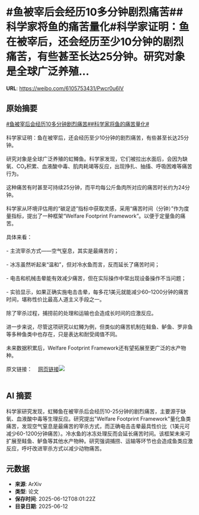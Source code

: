 # #鱼被宰后会经历10多分钟剧烈痛苦##科学家将鱼的痛苦量化#科学家证明：鱼在被宰后，还会经历至少10分钟的剧烈痛苦，有些甚至长达25分钟。研究对象是全球广泛养殖...

**URL**: https://weibo.com/6105753431/Pwcr0u6lV

## 原始摘要

<a href="https://m.weibo.cn/search?containerid=231522type%3D1%26t%3D10%26q%3D%23%E9%B1%BC%E8%A2%AB%E5%AE%B0%E5%90%8E%E4%BC%9A%E7%BB%8F%E5%8E%8610%E5%A4%9A%E5%88%86%E9%92%9F%E5%89%A7%E7%83%88%E7%97%9B%E8%8B%A6%23&amp;extparam=%23%E9%B1%BC%E8%A2%AB%E5%AE%B0%E5%90%8E%E4%BC%9A%E7%BB%8F%E5%8E%8610%E5%A4%9A%E5%88%86%E9%92%9F%E5%89%A7%E7%83%88%E7%97%9B%E8%8B%A6%23" data-hide=""><span class="surl-text">#鱼被宰后会经历10多分钟剧烈痛苦#</span></a><a href="https://m.weibo.cn/search?containerid=231522type%3D1%26t%3D10%26q%3D%23%E7%A7%91%E5%AD%A6%E5%AE%B6%E5%B0%86%E9%B1%BC%E7%9A%84%E7%97%9B%E8%8B%A6%E9%87%8F%E5%8C%96%23&amp;extparam=%23%E7%A7%91%E5%AD%A6%E5%AE%B6%E5%B0%86%E9%B1%BC%E7%9A%84%E7%97%9B%E8%8B%A6%E9%87%8F%E5%8C%96%23" data-hide=""><span class="surl-text">#科学家将鱼的痛苦量化#</span></a><br><br>科学家证明：鱼在被宰后，还会经历至少10分钟的剧烈痛苦，有些甚至长达25分钟。<br><br>研究对象是全球广泛养殖的虹鳟鱼。科学家发现，它们被拉出水面后，会因为缺氧、CO₂积累、血液酸中毒、肌肉耗竭等反应，出现挣扎、抽搐、呼吸困难等痛苦行为。<br><br>这种痛苦有时甚至可持续25分钟，而平均每公斤鱼肉所对应的痛苦时长约为24分钟。<br><br>科学家从环境评估用的“碳足迹”指标中获取灵感，采用“痛苦时间（分钟）”作为度量指标，提出了一种框架“Welfare Footprint Framework”。以便于定量鱼的痛苦。<br><br>具体来看：<br><br>- 主流宰杀方式——空气窒息，其实是最痛苦的；<br><br>- 冰冻虽然听起来“温和”，但对冷水鱼而言，反而延长了痛苦时间；<br><br>- 电击和机械击晕能有效减少痛苦，但在实际操作中常出现设备操作不当问题；<br><br>- 实验显示，如果正确实施电击击晕，每多花1美元就能减少60–1200分钟的痛苦时间，堪称性价比最高人道主义手段之一。<br><br>除了宰杀过程，捕捞前的处理和运输也会造成长时间的应激反应。<br><br>进一步来说，尽管这项研究以虹鳟为例，但类似的痛苦机制在鲑鱼、鲈鱼、罗非鱼等多种鱼类中也存在，只是表达和耐受阈值不同。<br><br>未来数据积累后，Welfare Footprint Framework还有望拓展至更广泛的水产物种。<br><br>原文链接：<a href="https://weibo.cn/sinaurl?u=https%3A%2F%2Fwww.earth.com%2Fnews%2Ffish-like-rainbow-trout-suffer-extreme-pain-when-killed-by-air%2F" data-hide=""><span class="url-icon"><img style="width: 1rem;height: 1rem" src="https://h5.sinaimg.cn/upload/2015/09/25/3/timeline_card_small_web_default.png" referrerpolicy="no-referrer"></span><span class="surl-text">网页链接</span></a><img style="" src="https://tvax2.sinaimg.cn/large/006Fd7o3gy1i2cltyp7pej30xc0k9qso.jpg" referrerpolicy="no-referrer"><br><br>

## AI 摘要

科学家研究发现，虹鳟鱼在被宰杀后会经历10-25分钟的剧烈痛苦，主要源于缺氧、血液酸中毒等生理反应。研究提出"Welfare Footprint Framework"量化鱼类痛苦，发现空气窒息是最痛苦的宰杀方式，而正确电击击晕最具性价比（1美元可减少60-1200分钟痛苦）。冷水鱼的冰冻处理反而会延长痛苦时间。该框架未来可扩展至鲑鱼、鲈鱼等其他水产物种。研究强调捕捞、运输等环节也会造成鱼类应激反应，呼吁改进宰杀方式以减少动物痛苦。

## 元数据

- **来源**: ArXiv
- **类型**: 论文
- **保存时间**: 2025-06-12T08:01:22Z
- **目录日期**: 2025-06-12
